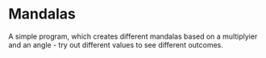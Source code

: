 # Mandalas
A simple program, which creates different mandalas based on a multiplyier and an angle - try out different values to see different outcomes. 
